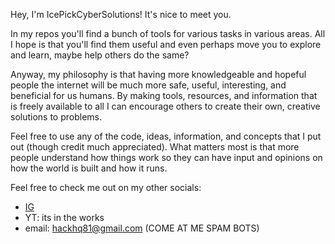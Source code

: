 Hey, I'm IcePickCyberSolutions! It's nice to meet you.

In my repos you'll find a bunch of tools for various tasks in various areas.
All I hope is that you'll find them useful and even perhaps move you to explore and learn, maybe help others do the same?

Anyway, my philosophy is that having more knowledgeable and hopeful people the internet will be much more safe, useful, interesting, and beneficial for us humans.
By making tools, resources, and information that is freely available to all I can encourage others to create their own, creative solutions to problems. 

Feel free to use any of the code, ideas, information, and concepts that I put out (though credit much appreciated).
What matters most is that more people understand how things work so they can have input and opinions on how the world is built and how it runs. 

Feel free to check me out on my other socials:
- [IG](https://www.instagram.com/icepick_cybersolutions/)
- YT: its in the works
- email: hackhq81@gmail.com (COME AT ME SPAM BOTS)
